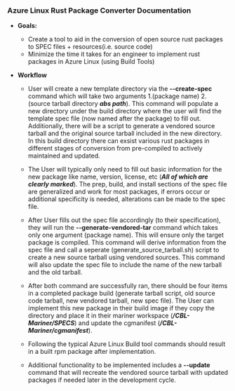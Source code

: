 ### Azure Linux Rust Package Converter Documentation

 - **Goals:**
    - Create a tool to aid in the conversion of open source rust packages to SPEC files + resources(i.e. source code) 
    - Minimize the time it takes for an engineer to implement rust packages in Azure Linux (using Build Tools)

- **Workflow**
    - User will create a new template directory via the **--create-spec** command which will take two arguments 1.(package name) 2.(source tarball directory ***abs path***). This command will populate a new directory under the build directory where the user will find the template spec file (now named after the package) to fill out. Additionally, there will be a script to generate a vendored source tarball and the original source tarball included in the new directory. In this build directory there can exsist various rust packages in different stages of conversion from pre-compiled to actively maintained and updated. 

    - The User will typically only need to fill out basic information for the new package like name, version, license, etc (***All of which are clearly marked***). The prep, build, and install sections of the spec file are generalized and work for most packages, if errors occur or additional specificity is needed, alterations can be made to the spec file. 

    - After User fills out the spec file accordingly (to their specification), they will run the **--generate-vendored-tar** command which takes only one argument (package name). This will ensure only the target package is compiled. This command will derive information from the spec file and call a seperate (generate_source_tarball.sh) script to create a new source tarball using vendored sources. This command will also update the spec file to include the name of the new tarball and the old tarball.

    - After both command are successfully ran, there should be four items in a completed package build (generate tarball script, old source code tarball, new vendored tarball, new spec file). The User can implement this new package in their build image if they copy the directory and place it in their mariner workspace (***/CBL-Mariner/SPECS***) and update the cgmanifest (***/CBL-Mariner/cgmanifest***). 

    - Following the typical Azure Linux Build tool commands should result in a built rpm package after implementation. 

    - Additional functionality to be implemented includes a **--update** command that will recreate the vendored source tarball with updated packages if needed later in the development cycle.